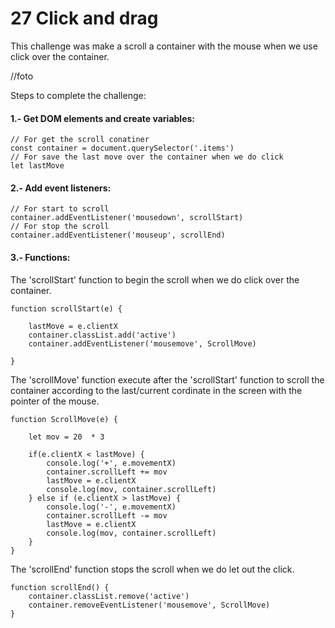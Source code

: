 # 27 Click and drag 

This challenge was make a scroll a container with the mouse when we use click over the container.


//foto


Steps to complete the challenge:


#### 1.- Get DOM elements and create variables:
    
    // For get the scroll conatiner
    const container = document.querySelector('.items')
    // For save the last move over the container when we do click 
    let lastMove

#### 2.- Add event listeners:

    // For start to scroll
    container.addEventListener('mousedown', scrollStart)
    // For stop the scroll
    container.addEventListener('mouseup', scrollEnd)

#### 3.- Functions:

The 'scrollStart' function to begin the scroll when we do click over the container. 

    function scrollStart(e) {
    
        lastMove = e.clientX
        container.classList.add('active')
        container.addEventListener('mousemove', ScrollMove)
    
    }

The 'scrollMove' function execute after the 'scrollStart' function to scroll the container according to the last/current cordinate in the screen with the pointer of the mouse. 

    function ScrollMove(e) {
        
        let mov = 20  * 3
    
        if(e.clientX < lastMove) {
            console.log('+', e.movementX)
            container.scrollLeft += mov
            lastMove = e.clientX
            console.log(mov, container.scrollLeft)
        } else if (e.clientX > lastMove) {
            console.log('-', e.movementX)
            container.scrollLeft -= mov
            lastMove = e.clientX 
            console.log(mov, container.scrollLeft)
        }
    }
    
The 'scrollEnd' function stops the scroll when we do let out the click.

    function scrollEnd() {
        container.classList.remove('active')
        container.removeEventListener('mousemove', ScrollMove)
    }
    